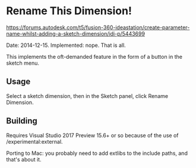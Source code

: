 # Rename This Dimension!

https://forums.autodesk.com/t5/fusion-360-ideastation/create-parameter-name-whilst-adding-a-sketch-dimension/idi-p/5443699

Date: 2014-12-15. Implemented: nope. That is all.

This implements the oft-demanded feature in the form of a button in the sketch menu.

## Usage

Select a sketch dimension, then in the Sketch panel, click Rename Dimension.

## Building

Requires Visual Studio 2017 Preview 15.6+ or so because of the use of /experimental:external.


Porting to Mac: you probably need to add extlibs to the include paths, and
that's about it.